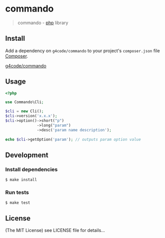 commando
======

> commando - [php](http://php.net) library

## Install

Add a dependency on `g4code/commando` to your project's `composer.json` file [Composer](http://getcomposer.org/).

[g4code/commando](https://packagist.org/packages/g4code/commando)

## Usage

```php
<?php

use Commando\Cli;

$cli = new Cli();
$cli->version('x.x.x');
$cli->option()->short("p")
              ->long("param")
              ->desc('param name description');
              
echo $cli->getOption('param'); // outputs param option value
```

## Development

### Install dependencies

    $ make install

### Run tests

    $ make test

## License

(The MIT License)
see LICENSE file for details...